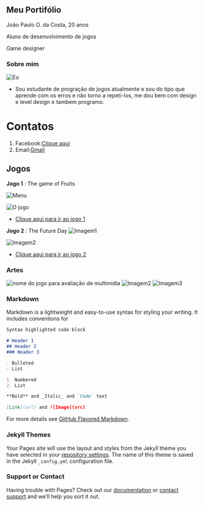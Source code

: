 

## Meu Portifólio

João Paulo O. da Costa, 20 anos

Aluno de desenvolvimento de jogos

Game designer
### Sobre mim
![Eu](OMANO.jpeg)
- Sou estudante de progração de jogos atualmente e sou do tipo que aprende com os erros e não torno a repeti-los, me dou bem com design e level design e tambem programo.

# Contatos

1. Facebook:[Clique aqui](https://www.facebook.com/joaopaulo.coconauta)
2. Email:[Gmail](joaopaulojhon82@gmail.com)

## Jogos

**Jogo 1** : The game of Fruits

![Menu](jogo1menu.png)

![O jogo](jogo1jogomsm.png)
- <a href="https://ciceroc.github.io/Game%20fruts/" target="_blank">Clique aqui para ir ao jogo 1</a>


**Jogo 2** : The Future Day
![Imagem1](jogo2i.png)

![Imagem2](jogo2ii.png)

- <a href="https://wesleybilly27.github.io/TFD/" target="_blank">Clique aqui para ir ao jogo 2</a>

### Artes

![nome do jogo para avaliação de multimidia](NOME%20JOGO.png)
![Imagem2](Esbocodepers.jpg)
![Imagem3](BSM.png)


### Markdown

Markdown is a lightweight and easy-to-use syntax for styling your writing. It includes conventions for

```markdown
Syntax highlighted code block

# Header 1
## Header 2
### Header 3

- Bulleted
- List

1. Numbered
2. List

**Bold** and _Italic_ and `Code` text

[Link](url) and ![Image](src)
```

For more details see [GitHub Flavored Markdown](https://guides.github.com/features/mastering-markdown/).

### Jekyll Themes

Your Pages site will use the layout and styles from the Jekyll theme you have selected in your [repository settings](https://github.com/JzpauloOliveira/JzpauloOliveira.github.io/settings). The name of this theme is saved in the Jekyll `_config.yml` configuration file.

### Support or Contact

Having trouble with Pages? Check out our [documentation](https://help.github.com/categories/github-pages-basics/) or [contact support](https://github.com/contact) and we’ll help you sort it out.
